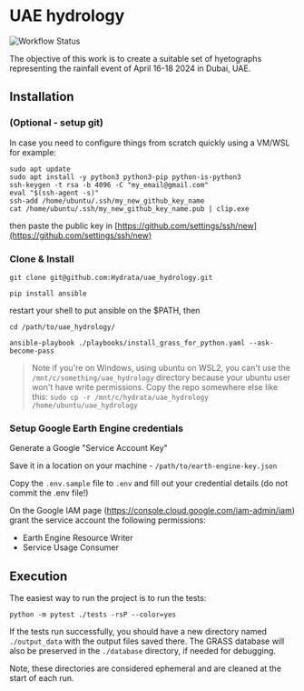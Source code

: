 # UAE hydrology

![Workflow Status](https://github.com/Hydrata/uae_hydrology/actions/workflows/pytest.yml/badge.svg)

The objective of this work is to create a suitable set of hyetographs representing the rainfall event of April 16-18 2024 in Dubai, UAE.

## Installation
### (Optional - setup git)
In case you need to configure things from scratch quickly using a VM/WSL for example:
```
sudo apt update
sudo apt install -y python3 python3-pip python-is-python3
ssh-keygen -t rsa -b 4096 -C "my_email@gmail.com"
eval "$(ssh-agent -s)"
ssh-add /home/ubuntu/.ssh/my_new_github_key_name
cat /home/ubuntu/.ssh/my_new_github_key_name.pub | clip.exe
```
then paste the public key in [https://github.com/settings/ssh/new](https://github.com/settings/ssh/new)

### Clone & Install
```git clone git@github.com:Hydrata/uae_hydrology.git```

```pip install ansible```

restart your shell to put ansible on the $PATH, then

```cd /path/to/uae_hydrology/```

```ansible-playbook ./playbooks/install_grass_for_python.yaml --ask-become-pass```

> Note if you're on Windows, using ubuntu on WSL2, you can't use the `/mnt/c/something/uae_hydrology` directory because your ubuntu user won't have write permissions. Copy the repo somewhere else like this:
`sudo cp -r /mnt/c/hydrata/uae_hydrology /home/ubuntu/uae_hydrology`

### Setup Google Earth Engine credentials

Generate a Google "Service Account Key"

Save it in a location on your machine - `/path/to/earth-engine-key.json`

Copy the `.env.sample` file to `.env` and fill out your credential details (do not commit the .env file!)

On the Google IAM page (https://console.cloud.google.com/iam-admin/iam) grant the service account the following permissions:
* Earth Engine Resource Writer
* Service Usage Consumer

## Execution
The easiest way to run the project is to run the tests:

`python -m pytest ./tests -rsP --color=yes`

If the tests run successfully, you should have a new directory named `./output_data` with the output files saved there. The GRASS database will also be preserved in the `./database` directory, if needed for debugging.

Note, these directories are considered ephemeral and are cleaned at the start of each run.
